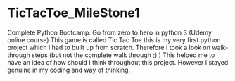 # TicTacToe_MileStone1
Complete Python Bootcamp: Go from zero to hero in python 3 (Udemy online course)
This game is called Tic Tac Toe
this is my very first python project which I had to built up from scratch.
Therefore I took a look on walk-through steps (but not the complete walk through ;) )
This helped me to have an idea of how should I think throughout this project.
However I stayed genuine in my coding and way of thinking.

